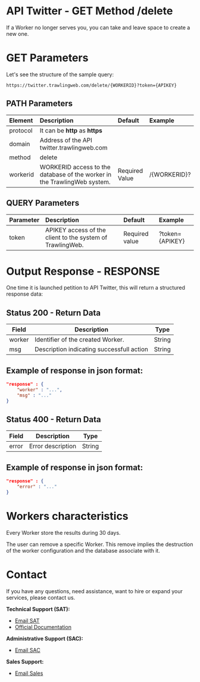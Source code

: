# API Twitter - GET Method /delete

If a Worker no longer serves you, you can take and leave space to create a new one.

# GET Parameters

Let's see the structure of the sample query:

```
https://twitter.trawlingweb.com/delete/{WORKERID}?token={APIKEY}
```

## PATH Parameters

| Element  | Description                                                              | Default        | Example      |
| :------- | :----------------------------------------------------------------------- | :------------- | :----------- |
| protocol | It can be **http** as **https**                                          |                |              |
| domain   | Address of the API twitter.trawlingweb.com                               |                |              |
| method   | delete                                                                   |                |              |
| workerid | WORKERID access to the database of the worker in the TrawlingWeb system. | Required Value | /{WORKERID}? |

## QUERY Parameters

| Parameter | Description                                               | Default        | Example         |
| :-------- | :-------------------------------------------------------- | :------------- | :-------------- |
| token     | APIKEY access of the client to the system of TrawlingWeb. | Required value | ?token={APIKEY} |

# Output Response - RESPONSE

One time it is launched petition to API Twitter, this will return a structured response data:

## Status 200 - Return Data

| Field  | Description                               |  Type  |
| ------ | ----------------------------------------- | :----: |
| worker | Identifier of the created Worker.         | String |
| msg    | Description indicating successfull action | String |

## Example of response in json format:

```json
"response" : {
    "worker" : "...",
    "msg" : "..."
}
```

## Status 400 - Return Data

| Field | Description       |  Type  |
| ----- | ----------------- | :----: |
| error | Error description | String |

## Example of response in json format:

```json
"response" : {
    "error" : "..."
}
```

# Workers characteristics

Every Worker store the results during 30 days.

The user can remove a specific Worker. This remove implies the destruction of the worker configuration and the database associate with it.

# Contact

If you have any questions, need assistance, want to hire or expand your services, please contact us.

**Technical Support (SAT):**
* [Email SAT](mailto:support@trawlingweb.com)
* [Official Documentation](https://docs.trawlingweb.com)

**Administrative Support (SAC):**
* [Email SAC](mailto:gestion@trawlingweb.com)

**Sales Support:**
* [Email Sales](mailto:sales@trawlingweb.com)
